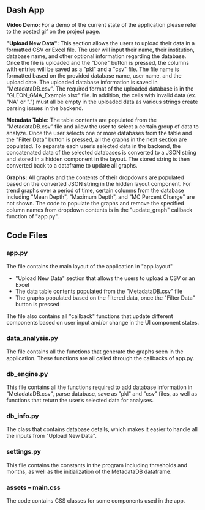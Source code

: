 ## Dash App

**Video Demo:** For a demo of the current state of the application please refer to the posted gif on the project page. 

**"Upload New Data":** This section allows the users to upload their data in a formatted CSV or Excel file. The user will input their name, their institution, database name, and other optional information regarding the database. Once the file is uploaded and the "Done" button is pressed, the columns with entries will be saved as a "pkl" and a "csv" file. The file name is formatted based on the provided database name, user name, and the upload date. The uploaded database information is saved in "MetadataDB.csv". 
The required format of the uploaded database is in the "GLEON_GMA_Example.xlsx" file. In addition, the cells with invalid data (ex. "NA" or ".") must all be empty in the uploaded data as various strings create parsing issues in the backend. 

**Metadata Table:** The table contents are populated from the "MetadataDB.csv" file and allow the user to select a certain group of data to analyze. Once the user selects one or more databases from the table and the "Filter Data" button is pressed, all the graphs in the next section are populated. To separate each user’s selected data in the backend, the concatenated data of the selected databases is converted to a JSON string and stored in a hidden component in the layout. The stored string is then converted back to a dataframe to update all graphs.

**Graphs:** All graphs and the contents of their dropdowns are populated based on the converted JSON string in the hidden layout component. For trend graphs over a period of time, certain columns from the database including "Mean Depth", "Maximum Depth", and "MC Percent Change" are not shown. The code to populate the graphs and remove the specified column names from dropdown contents is in the "update_graph" callback function of "app.py".

## Code Files

### app.py
The file contains the main layout of the application in "app.layout"
-	"Upload New Data" section that allows the users to upload a CSV or an Excel 
-	The data table contents populated from the "MetadataDB.csv" file 
-	The graphs populated based on the filtered data, once the "Filter Data" button is pressed

The file also contains all "callback" functions that update different components based on user input and/or change in the UI component states. 

### data_analysis.py
The file contains all the functions that generate the graphs seen in the application. These functions are all called through the callbacks of app.py.
 
### db_engine.py
This file contains all the functions required to add database information in "MetadataDB.csv", parse database, save as "pkl" and "csv" files, as well as functions that return the user’s selected data for analyses.

### db_info.py
The class that contains database details, which makes it easier to handle all the inputs from "Upload New Data". 

### settings.py
This file contains the constants in the program including thresholds and months, as well as the initialization of the MetadataDB dataframe.

### assets – main.css
The code contains CSS classes for some components used in the app.

